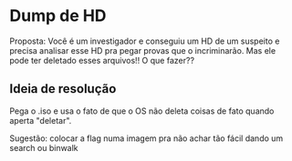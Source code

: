 # Dump de HD

Proposta: Você é um investigador e conseguiu um HD de um suspeito e precisa analisar esse HD pra pegar provas que o incriminarão. Mas ele pode ter deletado esses arquivos!! O que fazer??

## Ideia de resolução

Pega o .iso e usa o fato de que o OS não deleta coisas de fato quando aperta "deletar".

Sugestão: colocar a flag numa imagem pra não achar tão fácil dando um search ou binwalk
